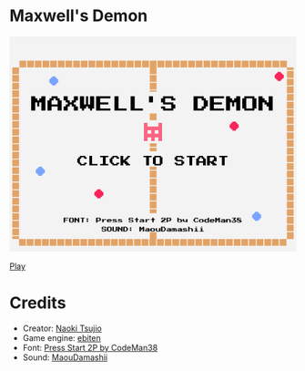 # Maxwell's Demon

![Maxwell's Demon](https://github.com/tsujio/game-maxwells-demon/blob/main/image.png?raw=true)

[Play](https://www.tsujio.org/games/game.html?title=maxwells-demon)

# Credits

- Creator: [Naoki Tsujio](https://www.tsujio.org/)
- Game engine: [ebiten](https://ebiten.org/)
- Font: [Press Start 2P by CodeMan38](https://fonts.google.com/specimen/Press+Start+2P)
- Sound: [MaouDamashii](https://maou.audio/)
